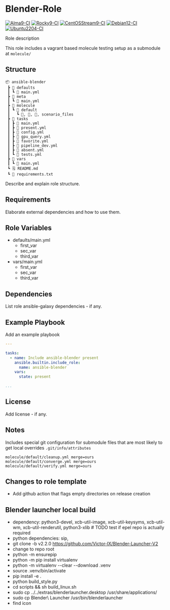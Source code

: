 # Blender-Role

[![Alma9-CI](https://github.com/philnewm/ansible-blender/actions/workflows/alma9-ci-caller.yml/badge.svg)](https://github.com/philnewm/ansible-blender/actions/workflows/alma9-ci-caller.yml)  [![Rocky9-CI](https://github.com/philnewm/ansible-blender/actions/workflows/rocky9-ci-caller.yml/badge.svg)](https://github.com/philnewm/ansible-blender/actions/workflows/rocky9-ci-caller.yml)  [![CentOSStream9-CI](https://github.com/philnewm/ansible-blender/actions/workflows/centosstream9-ci-caller.yml/badge.svg)](https://github.com/philnewm/ansible-blender/actions/workflows/centosstream9-ci-caller.yml)  [![Debian12-CI](https://github.com/philnewm/ansible-blender/actions/workflows/debian12-ci-caller.yml/badge.svg)](https://github.com/philnewm/ansible-blender/actions/workflows/debian12-ci-caller.yml)  [![Ubuntu2204-CI](https://github.com/philnewm/ansible-blender/actions/workflows/ubuntu2204-ci-caller.yml/badge.svg)](https://github.com/philnewm/ansible-blender/actions/workflows/ubuntu2204-ci-caller.yml)

Role description

This role includes a vagrant based molecule testing setup as a submodule at `molecule/`

## Structure

```code
📦 ansible-blender
 ┣ 📂 defaults
 ┃ ┗ 📜 main.yml
 ┣ 📂 meta
 ┃ ┗ 📜 main.yml
 ┣ 📂 molecule
 ┃ ┗ 📂 default
 ┃   ┗ 📜, 📜, 📜, scenario_files
 ┣ 📂 tasks
 ┃ ┣ 📜 main.yml
 ┃ ┣ 📜 present.yml
 ┃ ┣ 📜 config.yml
 ┃ ┣ 📜 gpu_query.yml
 ┃ ┣ 📜 favorite.yml
 ┃ ┣ 📜 pipeline_dev.yml
 ┃ ┣ 📜 absent.yml
 ┃ ┗ 📜 tests.yml
 ┣ 📂 vars
 ┃ ┗ 📜 main.yml
 ┗ 🗒️ README.md
 ┗ 📓 requirements.txt

```

Describe and explain role structure.

## Requirements

Elaborate external dependencies and how to use them.

## Role Variables

* defaults/main.yml
  * first_var
  * sec_var
  * third_var
* vars/main.yml
  * first_var
  * sec_var
  * third_var

## Dependencies

List role ansible-galaxy dependencies - if any.

## Example Playbook

Add an example playbook

```yaml
---

tasks:
  - name: Include ansible-blender present
    ansible.builtin.include_role:
      name: ansible-blender
    vars:
      state: present

...
```

## License

Add license - if any.

## Notes

Includes special git configuration for submodule files that are most likely to get local overrides
`.git/info/attributes`

```code
molecule/default/cleanup.yml merge=ours
molecule/default/converge.yml merge=ours
molecule/default/verify.yml merge=ours
```

## Changes to role template

* Add github action that flags empty directories on release creation

## Blender launcher local build

* dependency: python3-devel, xcb-util-image, xcb-util-keysyms, xcb-util-wm, xcb-util-renderutil, python3-xlib  # TODO test if epel repo is actually required
* python dependencies: sip, 
* git clone -b v2.2.0 https://github.com/Victor-IX/Blender-Launcher-V2
* change to repo root
* python -m ensurepip
* python -m pip install virtualenv
* python -m virtualenv --clear --download .venv
* source .venv/bin/activate
* pip install -e .
* python build_style.py
* cd scripts && sh build_linux.sh
* sudo cp ../../extras/blenderlauncher.desktop /usr/share/applications/
* sudo cp Blender\ Launcher /usr/bin/blenderlauncher
* find icon
